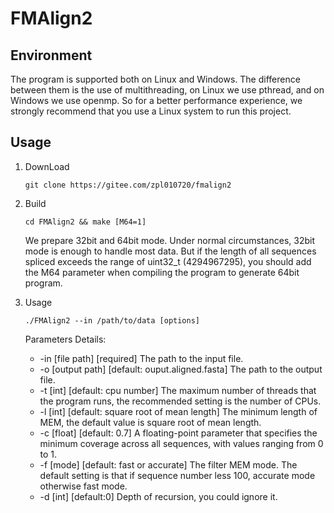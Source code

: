 # FMAlign2

## Environment

The program is supported both on Linux and Windows. The difference between them is the use of multithreading, on Linux we use pthread, and on Windows we use openmp. So for a better performance experience, we strongly recommend that you use a Linux system to run this project.

## Usage

1. DownLoad

   ```shell
   git clone https://gitee.com/zpl010720/fmalign2
   ```

2. Build

   ```shell
   cd FMAlign2 && make [M64=1]
   ```

   We prepare 32bit  and 64bit mode. Under normal circumstances, 32bit mode is enough to handle most data. But if the length of all sequences spliced exceeds the range of uint32_t (4294967295), you should add the M64 parameter when compiling the program to generate 64bit program.

3. Usage

   ```shell
   ./FMAlign2 --in /path/to/data [options]
   ```

   Parameters Details:

   - -in [file path] [required] The path to the input file.
   - -o [output path] [default: ouput.aligned.fasta] The path to the output file.
   - -t [int] [default: cpu number]  The maximum number of threads that the program runs, the recommended setting is the number of CPUs.
   - -l [int] [default: square root of mean length] The minimum length of MEM, the default value is square root of mean length.
   - -c [float] [default: 0.7] A floating-point parameter that specifies the minimum coverage across all sequences, with values ranging from 0 to 1.
   - -f [mode] [default: fast or accurate] The filter MEM mode. The default setting is that if sequence number less 100, accurate mode otherwise fast mode.
   - -d [int] [default:0] Depth of recursion, you could ignore it.
